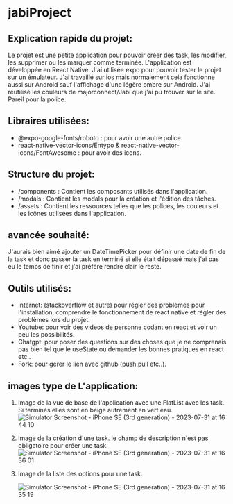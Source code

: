 # jabiProject

## Explication rapide du projet:
Le projet est une petite application pour pouvoir créer des task, les modifier, les supprimer ou les marquer comme terminée. L'application est développée en React Native.
J'ai utilisée expo pour pouvoir tester le projet sur un émulateur. J'ai travaillé sur ios mais normalement cela fonctionne aussi sur Android sauf l'affichage d'une légère ombre sur Android. J'ai réutilisé les couleurs de majorconnect/Jabi que j'ai pu trouver sur le site. Pareil pour la police.
## Libraires utilisées: 
* @expo-google-fonts/roboto : pour avoir une autre police.
* react-native-vector-icons/Entypo & react-native-vector-icons/FontAwesome : pour avoir des icons.

## Structure du projet: 
* /components : Contient les composants utilisés dans l'application.
* /modals : Contient les modals pour la création et l'édition des tâches.
* /assets : Contient les ressources telles que les polices, les couleurs et les icônes utilisées dans l'application.

## avancée souhaité: 
J'aurais bien aimé ajouter un DateTimePicker pour définir une date de fin de la task et donc passer la task en terminé si elle était dépassé mais j'ai pas eu le temps de finir et j'ai préféré rendre clair le reste. 

## Outils utilisés:
* Internet: (stackoverflow et autre) pour régler des problèmes pour l'installation, comprendre le fonctionnement de react native et régler des problèmes lors du projet.
* Youtube: pour voir des videos de personne codant en react et voir un peu les possibilités.
* Chatgpt: pour poser des questions sur des choses que je ne comprenais pas bien tel que le useState ou demander les bonnes pratiques en react etc..
* Fork: pour gérer le lien avec github (push,pull etc..).

## images type de L'application: 
1) image de la vue de base de l'application avec une FlatList avec les task. Si terminés elles sont en beige autrement en vert eau.
  ![Simulator Screenshot - iPhone SE (3rd generation) - 2023-07-31 at 16 44 10](https://github.com/noemiegaillard/jabiProject/assets/112878674/e1315eea-9497-42cd-88e3-5fc21e77594a)

2) image de la création d'une task. le champ de description n'est pas obligatoire pour créer une task.
  ![Simulator Screenshot - iPhone SE (3rd generation) - 2023-07-31 at 16 36 01](https://github.com/noemiegaillard/jabiProject/assets/112878674/98c13871-03a9-4bc0-9cc1-a7a33be1276a)


3) image de la liste des options pour une task.

    ![Simulator Screenshot - iPhone SE (3rd generation) - 2023-07-31 at 16 35 19](https://github.com/noemiegaillard/jabiProject/assets/112878674/e0bc3c17-b760-4d32-ac52-57d6ea4deafd)

